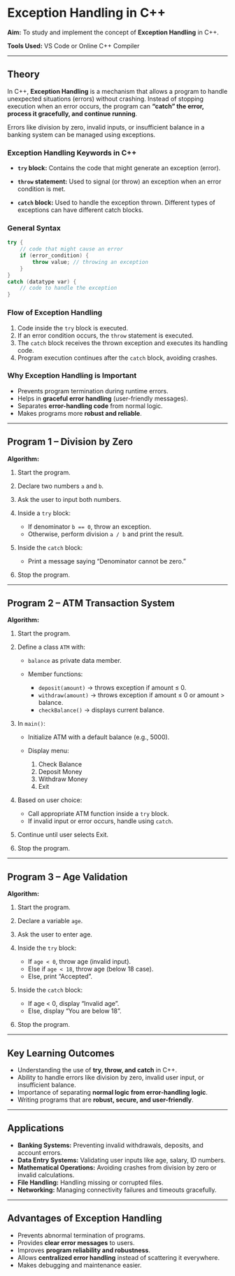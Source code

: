 # Exception Handling in C++

**Aim:**
To study and implement the concept of **Exception Handling** in C++.

**Tools Used:**
VS Code or Online C++ Compiler

---

## Theory

In C++, **Exception Handling** is a mechanism that allows a program to handle unexpected situations (errors) without crashing. Instead of stopping execution when an error occurs, the program can **“catch” the error, process it gracefully, and continue running**.

Errors like division by zero, invalid inputs, or insufficient balance in a banking system can be managed using exceptions.

### Exception Handling Keywords in C++

* **`try` block:**
  Contains the code that might generate an exception (error).

* **`throw` statement:**
  Used to signal (or throw) an exception when an error condition is met.

* **`catch` block:**
  Used to handle the exception thrown. Different types of exceptions can have different catch blocks.

### General Syntax

```cpp
try {
    // code that might cause an error
    if (error_condition) {
        throw value; // throwing an exception
    }
}
catch (datatype var) {
    // code to handle the exception
}
```

### Flow of Exception Handling

1. Code inside the `try` block is executed.
2. If an error condition occurs, the `throw` statement is executed.
3. The `catch` block receives the thrown exception and executes its handling code.
4. Program execution continues after the `catch` block, avoiding crashes.

### Why Exception Handling is Important

* Prevents program termination during runtime errors.
* Helps in **graceful error handling** (user-friendly messages).
* Separates **error-handling code** from normal logic.
* Makes programs more **robust and reliable**.

---

## Program 1 – Division by Zero

**Algorithm:**

1. Start the program.
2. Declare two numbers `a` and `b`.
3. Ask the user to input both numbers.
4. Inside a `try` block:

   * If denominator `b == 0`, throw an exception.
   * Otherwise, perform division `a / b` and print the result.
5. Inside the `catch` block:

   * Print a message saying “Denominator cannot be zero.”
6. Stop the program.

---

## Program 2 – ATM Transaction System

**Algorithm:**

1. Start the program.
2. Define a class `ATM` with:

   * `balance` as private data member.
   * Member functions:

     * `deposit(amount)` → throws exception if amount ≤ 0.
     * `withdraw(amount)` → throws exception if amount ≤ 0 or amount > balance.
     * `checkBalance()` → displays current balance.
3. In `main()`:

   * Initialize ATM with a default balance (e.g., 5000).
   * Display menu:

     1. Check Balance
     2. Deposit Money
     3. Withdraw Money
     4. Exit
4. Based on user choice:

   * Call appropriate ATM function inside a `try` block.
   * If invalid input or error occurs, handle using `catch`.
5. Continue until user selects Exit.
6. Stop the program.

---

## Program 3 – Age Validation

**Algorithm:**

1. Start the program.
2. Declare a variable `age`.
3. Ask the user to enter age.
4. Inside the `try` block:

   * If `age < 0`, throw age (invalid input).
   * Else if `age < 18`, throw age (below 18 case).
   * Else, print “Accepted”.
5. Inside the `catch` block:

   * If age < 0, display “Invalid age”.
   * Else, display “You are below 18”.
6. Stop the program.

---

## Key Learning Outcomes

* Understanding the use of **try, throw, and catch** in C++.
* Ability to handle errors like division by zero, invalid user input, or insufficient balance.
* Importance of separating **normal logic from error-handling logic**.
* Writing programs that are **robust, secure, and user-friendly**.

---

## Applications

* **Banking Systems:** Preventing invalid withdrawals, deposits, and account errors.
* **Data Entry Systems:** Validating user inputs like age, salary, ID numbers.
* **Mathematical Operations:** Avoiding crashes from division by zero or invalid calculations.
* **File Handling:** Handling missing or corrupted files.
* **Networking:** Managing connectivity failures and timeouts gracefully.

---

## Advantages of Exception Handling

* Prevents abnormal termination of programs.
* Provides **clear error messages** to users.
* Improves **program reliability and robustness**.
* Allows **centralized error handling** instead of scattering it everywhere.
* Makes debugging and maintenance easier.
